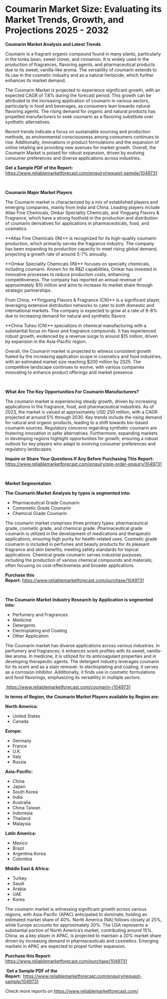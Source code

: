 <p><h1>Coumarin Market Size: Evaluating its Market Trends, Growth, and Projections 2025 - 2032</h1></p><p><strong>Coumarin Market Analysis and Latest Trends</strong></p>
<p><p>Coumarin is a fragrant organic compound found in many plants, particularly in the tonka bean, sweet clover, and cinnamon. It is widely used in the production of fragrances, flavoring agents, and pharmaceutical products due to its sweet, vanilla-like aroma. The versatility of coumarin extends to its use in the cosmetic industry and as a natural herbicide, which further enhances its market demand.</p><p>The Coumarin Market is projected to experience significant growth, with an expected CAGR of 7.8% during the forecast period. This growth can be attributed to the increasing application of coumarin in various sectors, particularly in food and beverages, as consumers lean towards natural flavoring agents. The rising demand for organic and natural products has propelled manufacturers to seek coumarin as a flavoring substitute over synthetic alternatives.</p><p>Recent trends indicate a focus on sustainable sourcing and production methods, as environmental consciousness among consumers continues to rise. Additionally, innovations in product formulations and the expansion of online retailing are providing new avenues for market growth. Overall, the Coumarin Market is poised for robust expansion, driven by evolving consumer preferences and diverse applications across industries.</p></p>
<p><strong>Get a Sample PDF of the Report:&nbsp;</strong> <a href="https://www.reliablemarketforecast.com/enquiry/request-sample/1049731?utm_campaign=1885&utm_medium=2&utm_source=Github&utm_content=ia&utm_term=30012025&utm_id=coumarin">https://www.reliablemarketforecast.com/enquiry/request-sample/1049731</a></p>
<p>&nbsp;</p>
<p><strong>Coumarin Major Market Players</strong></p>
<p><p>The Coumarin market is characterized by a mix of established players and emerging companies, mainly from India and China. Leading players include Atlas Fine Chemicals, Omkar Speciality Chemicals, and Yingyang Flavors & Fragrance, which have a strong foothold in the production and distribution of coumarin derivatives for applications in pharmaceuticals, food, and cosmetics.</p><p>**Atlas Fine Chemicals (IN)** is recognized for its high-quality coumarin production, which primarily serves the fragrance industry. The company has been expanding its production capacity to meet rising global demand, projecting a growth rate of around 5-7% annually.</p><p>**Omkar Speciality Chemicals (IN)** focuses on specialty chemicals, including coumarin. Known for its R&D capabilities, Omkar has invested in innovative processes to reduce production costs, enhancing competitiveness. The company has reported an annual revenue of approximately $10 million and aims to increase its market share through strategic partnerships.</p><p>From China, **Yingyang Flavors & Fragrance (CN)** is a significant player, leveraging extensive distribution networks to cater to both domestic and international markets. The company is expected to grow at a rate of 6-8% due to increasing demand for natural and synthetic flavors.</p><p>**China Tuhsu (CN)** specializes in chemical manufacturing with a substantial focus on flavor and fragrance compounds. It has experienced robust growth, evidenced by a revenue surge to around $15 million, driven by expansion in the Asia-Pacific region.</p><p>Overall, the Coumarin market is projected to witness consistent growth fueled by the increasing application scope in cosmetics and food industries, with an estimated market size reaching $200 million by 2025. The competitive landscape continues to evolve, with various companies innovating to enhance product offerings and market presence.</p></p>
<p>&nbsp;</p>
<p><strong>What Are The Key Opportunities For Coumarin Manufacturers?</strong></p>
<p><p>The coumarin market is experiencing steady growth, driven by increasing applications in the fragrance, food, and pharmaceutical industries. As of 2023, the market is valued at approximately USD 250 million, with a CAGR projected at around 5% through 2030. Key trends include the rising demand for natural and organic products, leading to a shift towards bio-based coumarin sources. Regulatory concerns regarding synthetic coumarin are fostering innovation in safer alternatives. Furthermore, expanding markets in developing regions highlight opportunities for growth, ensuring a robust outlook for key players who adapt to evolving consumer preferences and regulatory landscapes.</p></p>
<p><strong>Inquire or Share Your Questions If Any Before Purchasing This Report:</strong> <a href="https://www.reliablemarketforecast.com/enquiry/pre-order-enquiry/1049731?utm_campaign=1885&utm_medium=2&utm_source=Github&utm_content=ia&utm_term=30012025&utm_id=coumarin">https://www.reliablemarketforecast.com/enquiry/pre-order-enquiry/1049731</a></p>
<p>&nbsp;</p>
<p><strong>Market Segmentation</strong></p>
<p><strong>The Coumarin Market Analysis by types is segmented into:</strong></p>
<p><ul><li>Pharmaceutical Grade Coumarin</li><li>Comsmetic Grade Coumarin</li><li>Chemical Grade Coumarin</li></ul></p>
<p><p>The coumarin market comprises three primary types: pharmaceutical grade, cosmetic grade, and chemical grade. Pharmaceutical grade coumarin is utilized in the development of medications and therapeutic applications, ensuring high purity for health-related uses. Cosmetic grade coumarin is included in perfumes and beauty products for its pleasant fragrance and skin benefits, meeting safety standards for topical applications. Chemical grade coumarin serves industrial purposes, including the production of various chemical compounds and materials, often focusing on cost-effectiveness and broader applications.</p></p>
<p><strong>Purchase this Report:&nbsp;</strong><a href="https://www.reliablemarketforecast.com/purchase/1049731?utm_campaign=1885&utm_medium=2&utm_source=Github&utm_content=ia&utm_term=30012025&utm_id=coumarin">https://www.reliablemarketforecast.com/purchase/1049731</a></p>
<p>&nbsp;</p>
<p><strong>The Coumarin Market Industry Research by Application is segmented into:</strong></p>
<p><ul><li>Perfumery and Fragrances</li><li>Medicine</li><li>Detergents</li><li>Electroplating and Coating</li><li>Other Application</li></ul></p>
<p><p>The Coumarin market has diverse applications across various industries. In perfumery and fragrances, it enhances scent profiles with its sweet, vanilla-like aroma. In medicine, it is utilized for its anticoagulant properties and in developing therapeutic agents. The detergent industry leverages coumarin for its scent and as a stain remover. In electroplating and coating, it serves as a corrosion inhibitor. Additionally, it finds use in cosmetic formulations and food flavorings, emphasizing its versatility in multiple sectors.</p></p>
<p><a href="https://www.reliablemarketforecast.com/coumarin-r1049731?utm_campaign=1885&utm_medium=2&utm_source=Github&utm_content=ia&utm_term=30012025&utm_id=coumarin">&nbsp;https://www.reliablemarketforecast.com/coumarin-r1049731</a></p>
<p><strong>In terms of Region, the Coumarin Market Players available by Region are:</strong></p>
<p>
    <p> <strong> North America: </strong>
        <ul>
            <li>United States</li>
            <li>Canada</li>
        </ul>
        </p> 
    <p> <strong> Europe: </strong>
        <ul>
            <li>Germany</li>
            <li>France</li>
            <li>U.K.</li>
            <li>Italy</li>
            <li>Russia</li>
        </ul>
        </p> 
    <p> <strong> Asia-Pacific: </strong>
        <ul>
            <li>China</li>
            <li>Japan</li>
            <li>South Korea</li>
            <li>India</li>
            <li>Australia</li>
            <li>China Taiwan</li>
            <li>Indonesia</li>
            <li>Thailand</li>
            <li>Malaysia</li>
        </ul>
        </p> 
    <p> <strong> Latin America: </strong>
        <ul>
            <li>Mexico</li>
            <li>Brazil</li>
            <li>Argentina Korea</li>
            <li>Colombia</li>
        </ul>
        </p> 
    <p> <strong> Middle East & Africa: </strong>
        <ul>
            <li>Turkey</li>
            <li>Saudi</li>
            <li>Arabia</li>
            <li>UAE</li>
            <li>Korea</li>
        </ul>
    </p>
    </p>
<p><p>The coumarin market is witnessing significant growth across various regions, with Asia-Pacific (APAC) anticipated to dominate, holding an estimated market share of 40%. North America (NA) follows closely at 25%, while Europe accounts for approximately 20%. The USA represents a substantial portion of North America’s market, contributing around 15%. China, as a key player in APAC, is projected to maintain a 20% market share driven by increasing demand in pharmaceuticals and cosmetics. Emerging markets in APAC are expected to propel further expansion.</p></p>
<p><strong>Purchase this Report: </strong><a href="https://www.reliablemarketforecast.com/purchase/1049731?utm_campaign=1885&utm_medium=2&utm_source=Github&utm_content=ia&utm_term=30012025&utm_id=coumarin">https://www.reliablemarketforecast.com/purchase/1049731</a></p>
<p>&nbsp;<strong>Get a Sample PDF of the Report:&nbsp;&nbsp;</strong><a href="https://www.reliablemarketforecast.com/enquiry/request-sample/1049731?utm_campaign=1885&utm_medium=2&utm_source=Github&utm_content=ia&utm_term=30012025&utm_id=coumarin">https://www.reliablemarketforecast.com/enquiry/request-sample/1049731</a></p>
<p><strong></strong></p>
<p>Check more reports on <a href="https://www.reliablemarketforecast.com/?utm_campaign=1885&utm_medium=2&utm_source=Github&utm_content=ia&utm_term=30012025&utm_id=coumarin">https://www.reliablemarketforecast.com/</a></p>